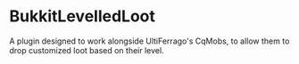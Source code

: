 BukkitLevelledLoot
==================
A plugin designed to work alongside UltiFerrago's CqMobs, to allow them to drop customized loot based on their level.
